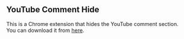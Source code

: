 ## YouTube Comment Hide

This is a Chrome extension that hides the YouTube comment section.  
You can download it from [here](https://chromewebstore.google.com/detail/youtube-comment-hide/ekooomlnaghfabpbbcihikpakihlhaag).

